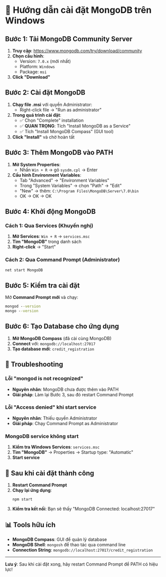 # 🚀 Hướng dẫn cài đặt MongoDB trên Windows

## Bước 1: Tải MongoDB Community Server

1. **Truy cập**: https://www.mongodb.com/try/download/community
2. **Chọn cấu hình**:
   - Version: `7.0.x` (mới nhất)
   - Platform: `Windows`
   - Package: `msi`
3. **Click "Download"**

## Bước 2: Cài đặt MongoDB

1. **Chạy file .msi** với quyền Administrator:
   - Right-click file → "Run as administrator"
2. **Trong quá trình cài đặt**:
   - ✅ Chọn "Complete" installation
   - ✅ **QUAN TRỌNG**: Tích "Install MongoDB as a Service"
   - ✅ Tích "Install MongoDB Compass" (GUI tool)
3. **Click "Install"** và chờ hoàn tất

## Bước 3: Thêm MongoDB vào PATH

1. **Mở System Properties**:
   - Nhấn `Win + R` → gõ `sysdm.cpl` → Enter
2. **Cấu hình Environment Variables**:
   - Tab "Advanced" → "Environment Variables"
   - Trong "System Variables" → chọn "Path" → "Edit"
   - "New" → thêm: `C:\Program Files\MongoDB\Server\7.0\bin`
   - OK → OK → OK

## Bước 4: Khởi động MongoDB

### Cách 1: Qua Services (Khuyến nghị)
1. **Mở Services**: `Win + R` → `services.msc`
2. **Tìm "MongoDB"** trong danh sách
3. **Right-click** → "Start"

### Cách 2: Qua Command Prompt (Administrator)
```cmd
net start MongoDB
```

## Bước 5: Kiểm tra cài đặt

Mở **Command Prompt mới** và chạy:
```cmd
mongod --version
mongo --version
```

## Bước 6: Tạo Database cho ứng dụng

1. **Mở MongoDB Compass** (đã cài cùng MongoDB)
2. **Connect** với: `mongodb://localhost:27017`
3. **Tạo database mới**: `credit_registration`

## 🔧 Troubleshooting

### Lỗi "mongod is not recognized"
- **Nguyên nhân**: MongoDB chưa được thêm vào PATH
- **Giải pháp**: Làm lại Bước 3, sau đó restart Command Prompt

### Lỗi "Access denied" khi start service
- **Nguyên nhân**: Thiếu quyền Administrator
- **Giải pháp**: Chạy Command Prompt as Administrator

### MongoDB service không start
1. **Kiểm tra Windows Services**: `services.msc`
2. **Tìm "MongoDB"** → Properties → Startup type: "Automatic"
3. **Start service**

## 🚀 Sau khi cài đặt thành công

1. **Restart Command Prompt**
2. **Chạy lại ứng dụng**:
   ```cmd
   npm start
   ```
3. **Kiểm tra kết nối**: Bạn sẽ thấy "MongoDB Connected: localhost:27017"

## 📊 Tools hữu ích

- **MongoDB Compass**: GUI để quản lý database
- **MongoDB Shell**: `mongosh` để thao tác qua command line
- **Connection String**: `mongodb://localhost:27017/credit_registration`

---

**Lưu ý**: Sau khi cài đặt xong, hãy restart Command Prompt để PATH có hiệu lực!
